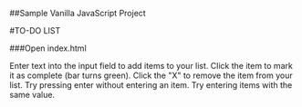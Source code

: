 ##Sample Vanilla JavaScript Project

#TO-DO LIST

###Open index.html

Enter text into the input field to add items to your list.
Click the item to mark it as complete (bar turns green).
Click the "X" to remove the item from your list.
Try pressing enter without entering an item.
Try entering items with the same value.